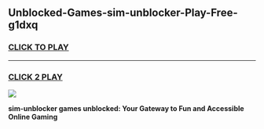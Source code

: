 
## Unblocked-Games-sim-unblocker-Play-Free-g1dxq
<h3>
<a href="https://premium76.site?title=sim-unblocker&ref=18A1">CLICK TO PLAY</a></h3>
<hr>

<h3>
<a href="https://premium76.site?title=sim-unblocker&ref=18A1">CLICK 2 PLAY</a>
  
</h3>

<a href="https://premium76.site?title=sim-unblocker&ref=18A1"><img src="https://clearcache.store/games.png"></a>


**sim-unblocker games unblocked: Your Gateway to Fun and Accessible Online Gaming**
